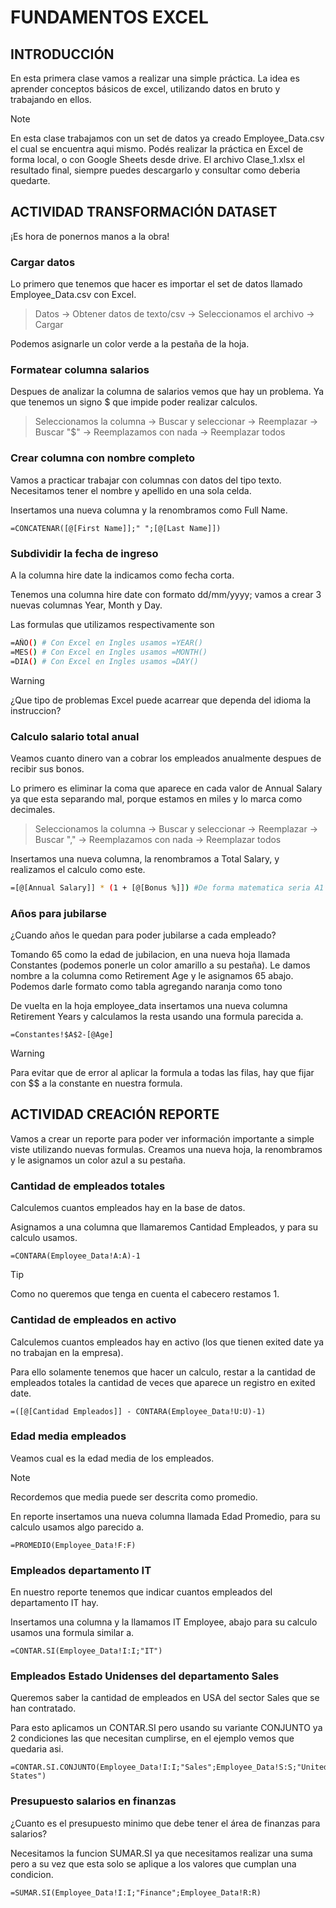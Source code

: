 # FUNDAMENTOS EXCEL

## INTRODUCCIÓN

En esta primera clase vamos a realizar una simple práctica.
La idea es aprender conceptos básicos de excel, utilizando datos en bruto y trabajando en ellos.

> [!NOTE]  
> En esta clase trabajamos con un set de datos ya creado Employee_Data.csv el cual se encuentra aqui mismo.
> Podés realizar la práctica en Excel de forma local, o con Google Sheets desde drive.
> El archivo Clase_1.xlsx el resultado final, siempre puedes descargarlo y consultar como deberia quedarte.


## ACTIVIDAD TRANSFORMACIÓN DATASET

¡Es hora de ponernos manos a la obra! 

### Cargar datos

Lo primero que tenemos que hacer es importar el set de datos llamado Employee_Data.csv con Excel. 

> Datos -> Obtener datos de texto/csv -> Seleccionamos el archivo -> Cargar

Podemos asignarle un color verde a la pestaña de la hoja.

### Formatear columna salarios

Despues de analizar la columna de salarios vemos que hay un problema. Ya que tenemos un signo $ que impide poder realizar calculos.

> Seleccionamos la columna -> Buscar y seleccionar -> Reemplazar -> Buscar "$" -> Reemplazamos con nada -> Reemplazar todos

### Crear columna con nombre completo

Vamos a practicar trabajar con columnas con datos del tipo texto. Necesitamos tener el nombre y apellido en una sola celda.

Insertamos una nueva columna y la renombramos como Full Name.

```
=CONCATENAR([@[First Name]];" ";[@[Last Name]])
```

### Subdividir la fecha de ingreso

A la columna hire date la indicamos como fecha corta.

Tenemos una columna hire date con formato dd/mm/yyyy; vamos a crear 3 nuevas columnas Year, Month y Day.

Las formulas que utilizamos respectivamente son

```sh
=AÑO() # Con Excel en Ingles usamos =YEAR()
=MES() # Con Excel en Ingles usamos =MONTH()
=DIA() # Con Excel en Ingles usamos =DAY()
```

> [!WARNING]  
> ¿Que tipo de problemas Excel puede acarrear que dependa del idioma la instruccion?

### Calculo salario total anual

Veamos cuanto dinero van a cobrar los empleados anualmente despues de recibir sus bonos.

Lo primero es eliminar la coma que aparece en cada valor de Annual Salary ya que esta separando mal, porque estamos en miles y lo marca como decimales.

> Seleccionamos la columna -> Buscar y seleccionar -> Reemplazar -> Buscar "," -> Reemplazamos con nada -> Reemplazar todos

Insertamos una nueva columna, la renombramos a Total Salary, y realizamos el calculo como este.

```sh
=[@[Annual Salary]] * (1 + [@[Bonus %]]) #De forma matematica seria A1 * (1 + B1)
```

### Años para jubilarse

¿Cuando años le quedan para poder jubilarse a cada empleado?

Tomando 65 como la edad de jubilacion, en una nueva hoja llamada Constantes (podemos ponerle un color amarillo a su pestaña). Le damos nombre a la columna como Retirement Age y le asignamos 65 abajo. Podemos darle formato como tabla agregando naranja como tono

De vuelta en la hoja employee_data insertamos una nueva columna Retirement Years y calculamos la resta usando una formula parecida a.

```
=Constantes!$A$2-[@Age]
```

> [!WARNING]  
> Para evitar que de error al aplicar la formula a todas las filas, hay que fijar con $$ a la constante en nuestra formula.

## ACTIVIDAD CREACIÓN REPORTE

Vamos a crear un reporte para poder ver información importante a simple viste utilizando nuevas formulas. 
Creamos una nueva hoja, la renombramos y le asignamos un color azul a su pestaña.

### Cantidad de empleados totales

Calculemos cuantos empleados hay en la base de datos.

Asignamos a una columna que llamaremos Cantidad Empleados, y para su calculo usamos.

```
=CONTARA(Employee_Data!A:A)-1
```

> [!TIP]
> Como no queremos que tenga en cuenta el cabecero restamos 1.

### Cantidad de empleados en activo

Calculemos cuantos empleados hay en activo (los que tienen exited date ya no trabajan en la empresa).

Para ello solamente tenemos que hacer un calculo, restar a la cantidad de empleados totales la cantidad de veces que aparece un registro en exited date.

```
=([@[Cantidad Empleados]] - CONTARA(Employee_Data!U:U)-1)
```

### Edad media empleados

Veamos cual es la edad media de los empleados. 

> [!NOTE]
> Recordemos que media puede ser descrita como promedio.

En reporte insertamos una nueva columna llamada Edad Promedio, para su calculo usamos algo parecido a.

```
=PROMEDIO(Employee_Data!F:F)
```

### Empleados departamento IT

En nuestro reporte tenemos que indicar cuantos empleados del departamento IT hay.

Insertamos una columna y la llamamos IT Employee, abajo para su calculo usamos una formula similar a.

```
=CONTAR.SI(Employee_Data!I:I;"IT")
```

### Empleados Estado Unidenses del departamento Sales

Queremos saber la cantidad de empleados en USA del sector Sales que se han contratado.

Para esto aplicamos un CONTAR.SI pero usando su variante CONJUNTO ya 2 condiciones las que necesitan cumplirse, en el ejemplo vemos que quedaria asi.

```
=CONTAR.SI.CONJUNTO(Employee_Data!I:I;"Sales";Employee_Data!S:S;"United States")
```

### Presupuesto salarios en finanzas

¿Cuanto es el presupuesto minimo que debe tener el área de finanzas para salarios?

Necesitamos la funcion SUMAR.SI ya que necesitamos realizar una suma pero a su vez que esta solo se aplique a los valores que cumplan una condicion.

```
=SUMAR.SI(Employee_Data!I:I;"Finance";Employee_Data!R:R)
```